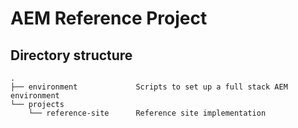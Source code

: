 # AEM Reference Project
## Directory structure
```
.
├── environment				Scripts to set up a full stack AEM environment
└── projects				
    └── reference-site		Reference site implementation
```
